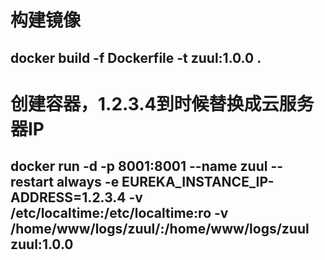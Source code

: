# 构建镜像
## docker build -f Dockerfile -t zuul:1.0.0 .
# 创建容器，1.2.3.4到时候替换成云服务器IP
## docker run -d -p 8001:8001 --name zuul --restart always -e EUREKA_INSTANCE_IP-ADDRESS=1.2.3.4 -v /etc/localtime:/etc/localtime:ro -v /home/www/logs/zuul/:/home/www/logs/zuul zuul:1.0.0
